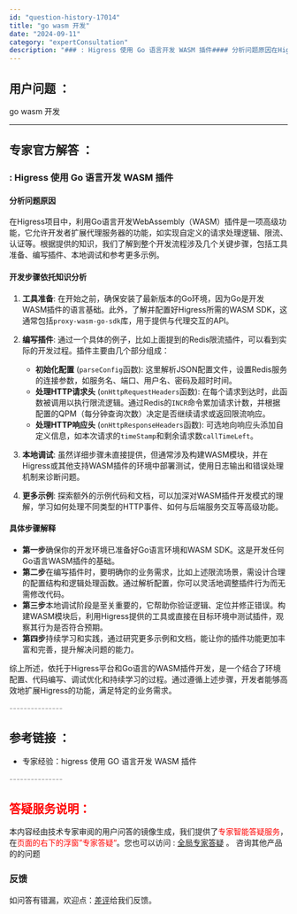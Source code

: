```yaml
---
id: "question-history-17014"
title: "go wasm 开发"
date: "2024-09-11"
category: "expertConsultation"
description: "### : Higress 使用 Go 语言开发 WASM 插件#### 分析问题原因在Higress项目中，利用Go语言开发WebAssembly（WASM）插件是一项高级功能，它允许开发者扩展代理服务器的功能，如实现自定义的请求处理逻辑、限流、认证等。根据提供的知识，我们了解到整个开发流程涉及几"
---
```


## 用户问题 ： 
 go wasm 开发  

---------------
## 专家官方解答 ：

### : Higress 使用 Go 语言开发 WASM 插件

#### 分析问题原因
在Higress项目中，利用Go语言开发WebAssembly（WASM）插件是一项高级功能，它允许开发者扩展代理服务器的功能，如实现自定义的请求处理逻辑、限流、认证等。根据提供的知识，我们了解到整个开发流程涉及几个关键步骤，包括工具准备、编写插件、本地调试和参考更多示例。

#### 开发步骤依托知识分析

1. **工具准备**: 在开始之前，确保安装了最新版本的Go环境，因为Go是开发WASM插件的语言基础。此外，了解并配置好Higress所需的WASM SDK，这通常包括`proxy-wasm-go-sdk`库，用于提供与代理交互的API。

2. **编写插件**: 通过一个具体的例子，比如上面提到的Redis限流插件，可以看到实际的开发过程。插件主要由几个部分组成：
   - **初始化配置** (`parseConfig`函数): 这里解析JSON配置文件，设置Redis服务的连接参数，如服务名、端口、用户名、密码及超时时间。
   - **处理HTTP请求头** (`onHttpRequestHeaders`函数): 在每个请求到达时，此函数被调用以执行限流逻辑。通过Redis的`INCR`命令累加请求计数，并根据配置的QPM（每分钟查询次数）决定是否继续请求或返回限流响应。
   - **处理HTTP响应头** (`onHttpResponseHeaders`函数): 可选地向响应头添加自定义信息，如本次请求的`timeStamp`和剩余请求数`callTimeLeft`。

3. **本地调试**: 虽然详细步骤未直接提供，但通常涉及构建WASM模块，并在Higress或其他支持WASM插件的环境中部署测试，使用日志输出和错误处理机制来诊断问题。

4. **更多示例**: 探索额外的示例代码和文档，可以加深对WASM插件开发模式的理解，学习如何处理不同类型的HTTP事件、如何与后端服务交互等高级功能。

#### 具体步骤解释
- **第一步**确保你的开发环境已准备好Go语言环境和WASM SDK。这是开发任何Go语言WASM插件的基础。
- **第二步**在编写插件时，要明确你的业务需求，比如上述限流场景，需设计合理的配置结构和逻辑处理函数。通过解析配置，你可以灵活地调整插件行为而无需修改代码。
- **第三步**本地调试阶段是至关重要的，它帮助你验证逻辑、定位并修正错误。构建WASM模块后，利用Higress提供的工具或直接在目标环境中测试插件，观察其行为是否符合预期。
- **第四步**持续学习和实践，通过研究更多示例和文档，能让你的插件功能更加丰富和完善，提升解决问题的能力。

综上所述，依托于Higress平台和Go语言的WASM插件开发，是一个结合了环境配置、代码编写、调试优化和持续学习的过程。通过遵循上述步骤，开发者能够高效地扩展Higress的功能，满足特定的业务需求。


<font color="#949494">---------------</font> 


## 参考链接 ：

* 专家经验：higress 使用 GO 语言开发 WASM 插件 


 <font color="#949494">---------------</font> 
 


## <font color="#FF0000">答疑服务说明：</font> 

本内容经由技术专家审阅的用户问答的镜像生成，我们提供了<font color="#FF0000">专家智能答疑服务</font>，在<font color="#FF0000">页面的右下的浮窗”专家答疑“</font>。您也可以访问 : [全局专家答疑](https://answer.opensource.alibaba.com/docs/intro) 。 咨询其他产品的的问题

### 反馈
如问答有错漏，欢迎点：[差评](https://ai.nacos.io/user/feedbackByEnhancerGradePOJOID?enhancerGradePOJOId=17020)给我们反馈。
